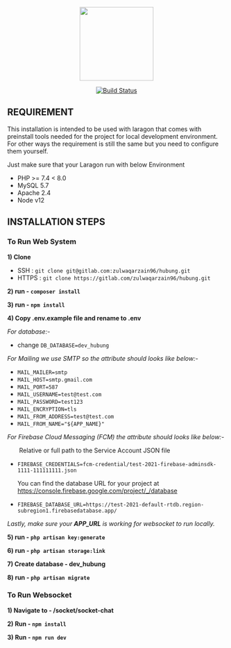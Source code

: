 <p align="center"><a href="https//hubung.zulzayn.com/"><img src="https://gitlab.com/zulwaqarzain96/hubung/-/raw/master/public/icons/192.png" width="170"></a></p>

<p align="center">
<a href="https://gitlab.com/ImranShamm/hse-magicx/-/pipelines"><img src="https://travis-ci.org/laravel/framework.svg" alt="Build Status"></a>
</p>

## REQUIREMENT
This installation is intended to be used with laragon that comes with preinstall tools needed for the project for local development environment. For other ways the requirement is still the same but you need to configure them yourself.

Just make sure that your Laragon run with below Environment
- PHP >= 7.4 < 8.0
- MySQL 5.7
- Apache 2.4
- Node v12

## INSTALLATION STEPS

### To Run Web System

**1) Clone**
- SSH : `git clone git@gitlab.com:zulwaqarzain96/hubung.git`
- HTTPS : `git clone https://gitlab.com/zulwaqarzain96/hubung.git`

**2) run - `composer install`**

**3) run - `npm install`**

**4) Copy .env.example file and rename to .env** 

_For database:-_
- change `DB_DATABASE=dev_hubung`

_For Mailing we use SMTP so the attribute should looks like below:-_
- `MAIL_MAILER=smtp`
- `MAIL_HOST=smtp.gmail.com`
- `MAIL_PORT=587`
- `MAIL_USERNAME=test@test.com`
- `MAIL_PASSWORD=test123`
- `MAIL_ENCRYPTION=tls`
- `MAIL_FROM_ADDRESS=test@test.com`
- `MAIL_FROM_NAME="${APP_NAME}"`

_For Firebase Cloud Messaging (FCM) the attribute should looks like below:-_
   
&nbsp;&nbsp;&nbsp;&nbsp;&nbsp;&nbsp;&nbsp;Relative or full path to the Service Account JSON file
- `FIREBASE_CREDENTIALS=fcm-credential/test-2021-firebase-adminsdk-1111-111111111.json`

   You can find the database URL for your project at https://console.firebase.google.com/project/_/database
- `FIREBASE_DATABASE_URL=https://test-2021-default-rtdb.region-subregion1.firebasedatabase.app/`

_Lastly, make sure your **APP_URL** is working for websocket to run locally._

**5) run - `php artisan key:generate`**

**6) run - `php artisan storage:link`**

**7) Create database - dev_hubung**

**8) run - `php artisan migrate`**

### To Run Websocket

**1) Navigate to - /socket/socket-chat**

**2) Run - `npm install`**

**3) Run - `npm run dev`**

